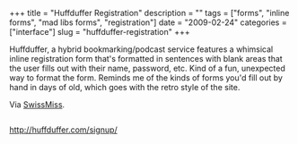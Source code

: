 +++
title = "Huffduffer Registration"
description = ""
tags = ["forms", "inline forms", "mad libs forms", "registration"]
date = "2009-02-24"
categories = ["interface"]
slug = "huffduffer-registration"
+++


<p>Huffduffer, a hybrid bookmarking/podcast service features a whimsical inline registration form that's formatted in sentences with blank areas that the user fills out with their name, password, etc. Kind of a fun, unexpected way to format the form. Reminds me of the kinds of forms you'd fill out by hand in days of old, which goes with the retro style of the site.</p>
<p>Via <a href="http://www.swiss-miss.com/2009/02/surprising-ui-huffduffer-sign-up-screen.html">SwissMiss</a>.</p>
<div id="screens-full" class="clear"><div class="fullimg clear"><a href="/media/interface/huffduffer-registration-1.png" class="group" rel="group" title="1. "><img src="/media/interface/huffduffer-registration-1.png" alt="" class="img-responsive"></a></div></div>        
<p><a href="http://huffduffer.com/signup/">http://huffduffer.com/signup/</a></p>

